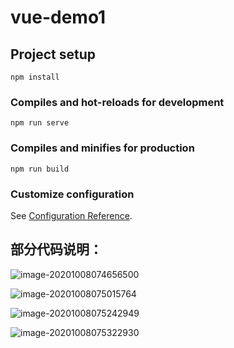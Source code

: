 # vue-demo1

## Project setup
```
npm install
```

### Compiles and hot-reloads for development
```
npm run serve
```

### Compiles and minifies for production
```
npm run build
```

### Customize configuration
See [Configuration Reference](https://cli.vuejs.org/config/).



## 部分代码说明：

![image-20201008074656500](D:\Typora\md_images\image-20201008074656500.png)







![image-20201008075015764](D:\Typora\md_images\image-20201008075015764.png)









![image-20201008075242949](D:\Typora\md_images\image-20201008075242949.png)



![image-20201008075322930](D:\Typora\md_images\image-20201008075322930.png)

